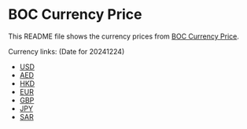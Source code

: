 # BOC Currency Price

This README file shows the currency prices from [BOC Currency Price](https://www.boc.cn/sourcedb/whpj/).

Currency links: (Date for 20241224)

- [USD](https://bocurrencyprice.techina.science/BOC_CURRENCY_PRICE/USD/20241224.json)
- [AED](https://bocurrencyprice.techina.science/BOC_CURRENCY_PRICE/AED/20241224.json)
- [HKD](https://bocurrencyprice.techina.science/BOC_CURRENCY_PRICE/HKD/20241224.json)
- [EUR](https://bocurrencyprice.techina.science/BOC_CURRENCY_PRICE/EUR/20241224.json)
- [GBP](https://bocurrencyprice.techina.science/BOC_CURRENCY_PRICE/GBP/20241224.json)
- [JPY](https://bocurrencyprice.techina.science/BOC_CURRENCY_PRICE/JPY/20241224.json)
- [SAR](https://bocurrencyprice.techina.science/BOC_CURRENCY_PRICE/SAR/20241224.json)

